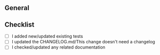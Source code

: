 <!--
  Hi there!
  Thanks for opening a PR. Please make sure you will out all the required fields below and that the checklist is completed.
-->

General
-------

<!-- Describe what this PR changes. If applicable, add "Fixes #<issue-id>" to close any related issues. -->


Checklist
---------

- [ ] I added new/updated existing tests
- [ ] I updated the CHANGELOG.md/This change doesn't need a changelog
- [ ] I checked/updated any related documentation
